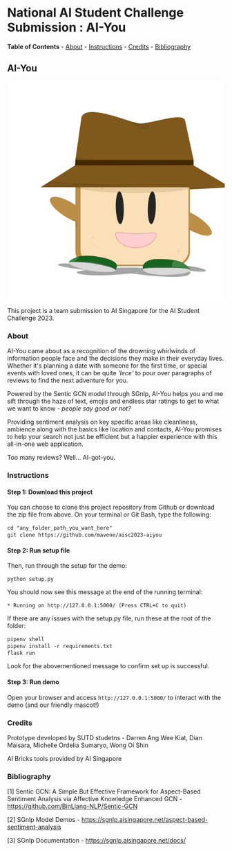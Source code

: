 # National AI Student Challenge Submission : AI-You

<!-- markdown-toc start - Don't edit this section. Run M-x markdown-toc-refresh-toc -->
**Table of Contents**
    - [About](#about)
    - [Instructions](#setup)
    - [Credits](#credits)
    - [Bibliography](#bibliography)

<!-- markdown-toc end -->

## AI-You

![](/app/static/resources/logo_aiyou.svg)

This project is a team submission to AI Singapore for the AI Student Challenge 2023. 

### About

AI-You came about as a recognition of the drowning whirlwinds of information people face and the decisions they make in their everyday lives. Whether it's planning a date with someone for the first time, or special events with loved ones, it can be quite *'lece'* to pour over paragraphs of reviews to find the next adventure for you.

Powered by the Sentic GCN model through SGnlp, AI-You helps you and me sift through the haze of text, emojis and endless star ratings to get to what we want to know - *people say good or not?*

Providing sentiment analysis on key specific areas like cleanliness, ambience along with the basics like location and contacts, AI-You promises to help your search not just be efficient but a happier experience with this all-in-one web application.

Too many reviews? Well... AI-got-you.

### Instructions

#### Step 1: Download this project

You can choose to clone this project repository from Github or download the zip file from above. On your terminal or Git Bash, type the following:

```shell
cd "any_folder_path_you_want_here"
git clone https://github.com/mavene/aisc2023-aiyou
```

#### Step 2: Run setup file

Then, run through the setup for the demo:

```shell
python setup.py
```

You should now see this message at the end of the running terminal:

```shell
* Running on http://127.0.0.1:5000/ (Press CTRL+C to quit)
```

If there are any issues with the setup.py file, run these at the root of the folder:

```shell
pipenv shell
pipenv install -r requirements.txt
flask run
```

Look for the abovementioned message to confirm set up is successful.

#### Step 3: Run demo

Open your browser and access `http://127.0.0.1:5000/` to interact with the demo (and our friendly mascot!)

### Credits

Prototype developed by SUTD studetns - Darren Ang Wee Kiat, Dian Maisara, Michelle Ordelia Sumaryo, Wong Oi Shin

AI Bricks tools provided by AI Singapore

### Bibliography

[1] Sentic GCN: A Simple But Effective Framework for Aspect-Based Sentiment Analysis via Affective Knowledge Enhanced GCN - https://github.com/BinLiang-NLP/Sentic-GCN

[2] SGnlp Model Demos - https://sgnlp.aisingapore.net/aspect-based-sentiment-analysis 

[3] SGnlp Documentation - https://sgnlp.aisingapore.net/docs/ 